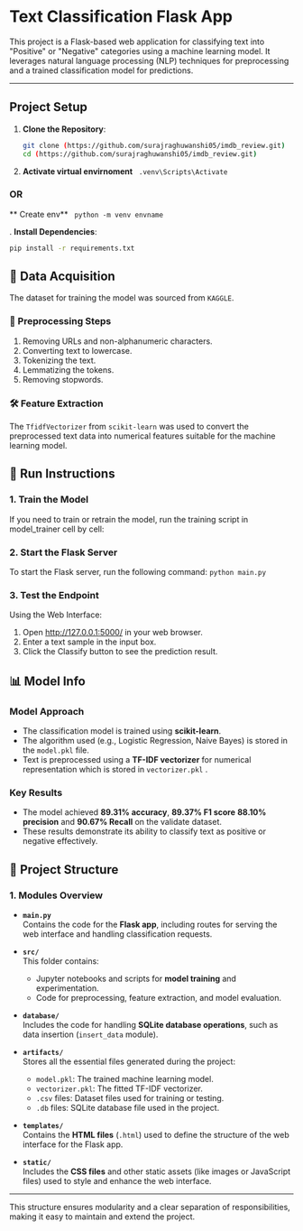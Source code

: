 # Text Classification Flask App

This project is a Flask-based web application for classifying text into "Positive" or "Negative" categories using a machine learning model. It leverages natural language processing (NLP) techniques for preprocessing and a trained classification model for predictions.

---

## Project Setup

1. **Clone the Repository**:
   ```bash
   git clone (https://github.com/surajraghuwanshi05/imdb_review.git)
   cd (https://github.com/surajraghuwanshi05/imdb_review.git)
   ```

2. **Activate virtual envirnoment**
   ``` .venv\Scripts\Activate```
   
### OR 

** Create env**
``` python -m venv envname```

. **Install Dependencies**:
   ```bash
   pip install -r requirements.txt
   ```


## 📂 Data Acquisition

The dataset for training the model was sourced from `KAGGLE`.

### 🔄 Preprocessing Steps
1. Removing URLs and non-alphanumeric characters.
2. Converting text to lowercase.
3. Tokenizing the text.
4. Lemmatizing the tokens.
5. Removing stopwords.

### 🛠 Feature Extraction
The `TfidfVectorizer` from `scikit-learn` was used to convert the preprocessed text data into numerical features suitable for the machine learning model.


## 🚀 Run Instructions

### 1. Train the Model
If you need to train or retrain the model, run the training script in model_trainer cell by cell:



### 2. Start the Flask Server
To start the Flask server, run the following command:
```python main.py```

### 3. Test the Endpoint
Using the Web Interface:
1. Open http://127.0.0.1:5000/ in your web browser.
2. Enter a text sample in the input box.
3. Click the Classify button to see the prediction result.


## 📊 Model Info

### Model Approach
- The classification model is trained using **scikit-learn**.
- The algorithm used (e.g., Logistic Regression, Naive Bayes) is stored in the `model.pkl` file.
- Text is preprocessed using a **TF-IDF vectorizer** for numerical representation which is stored in `vectorizer.pkl` .

### Key Results
- The model achieved **89.31% accuracy**,  **89.37% F1 score** **88.10% precision** and **90.67% Recall**  on the validate  dataset.
- These results demonstrate its ability to classify text as positive or negative effectively.


## 📂 Project Structure

### 1. **Modules Overview**
- **`main.py`**  
  Contains the code for the **Flask app**, including routes for serving the web interface and handling classification requests.

- **`src/`**  
  This folder contains:
  - Jupyter notebooks and scripts for **model training** and experimentation.
  - Code for preprocessing, feature extraction, and model evaluation.

- **`database/`**  
  Includes the code for handling **SQLite database operations**, such as data insertion (`insert_data` module).

- **`artifacts/`**  
  Stores all the essential files generated during the project:
  - `model.pkl`: The trained machine learning model.
  - `vectorizer.pkl`: The fitted TF-IDF vectorizer.
  - `.csv` files: Dataset files used for training or testing.
  - `.db` files: SQLite database file used in the project.

- **`templates/`**  
  Contains the **HTML files** (`.html`) used to define the structure of the web interface for the Flask app.

- **`static/`**  
  Includes the **CSS files** and other static assets (like images or JavaScript files) used to style and enhance the web interface.

---

This structure ensures modularity and a clear separation of responsibilities, making it easy to maintain and extend the project.
